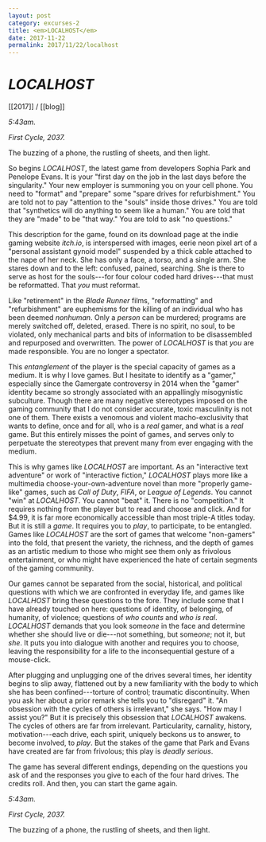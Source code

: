 ```yaml
---
layout: post
category: excurses-2
title: <em>LOCALHOST</em>
date: 2017-11-22
permalink: 2017/11/22/localhost
---
```


# *LOCALHOST*

[[2017]] / [[blog]]

*5:43am.*

*First Cycle, 2037.*

The buzzing of a phone, the rustling of sheets, and then light.

So begins *LOCALHOST*, the latest game from developers Sophia Park and Penelope Evans. It is your "first day on the job in the last days before the singularity." Your new employer is summoning you on your cell phone. You need to "format" and "prepare" some "spare drives for refurbishment." You are told not to pay "attention to the "souls" inside those drives." You are told that "synthetics will do anything to seem like a human." You are told that they are "made" to be "that way." You are told to ask "no questions."

This description for the game, found on its download page at the indie gaming website *itch.io*, is interspersed with images, eerie neon pixel art of a "personal assistant gynoid model" suspended by a thick cable attached to the nape of her neck. She has only a face, a torso, and a single arm. She stares down and to the left: confused, pained, searching. She is there to serve as host for the souls---for four colour coded hard drives---that must be reformatted. That *you* must reformat.

Like "retirement" in the *Blade Runner* films, "reformatting" and "refurbishment" are euphemisms for the killing of an individual who has been deemed *nonhuman*. Only a *person* can be murdered; programs are merely switched off, deleted, erased. There is no spirit, no soul, to be violated, only mechanical parts and bits of information to be disassembled and repurposed and overwritten. The power of *LOCALHOST* is that *you* are made responsible. You are no longer a spectator.

This *entanglement* of the player is the special capacity of games as a medium. It is why I love games. But I hesitate to identify as a "gamer," especially since the Gamergate controversy in 2014 when the "gamer" identity became so strongly associated with an appallingly misogynistic subculture. Though there are many negative stereotypes imposed on the gaming community that I do not consider accurate, toxic masculinity is not one of them. There exists a venomous and violent macho-exclusivity that wants to define, once and for all, who is a *real* gamer, and what is a *real* game. But this entirely misses the point of games, and serves only to perpetuate the stereotypes that prevent many from ever engaging with the medium.

This is why games like *LOCALHOST* are important. As an "interactive text adventure" or work of "interactive fiction," *LOCALHOST* plays more like a multimedia choose-your-own-adventure novel than more "properly game-like" games, such as *Call of Duty*, *FIFA*, or *League of Legends*. You cannot "win" at *LOCALHOST*. You cannot "beat" it. There is no "competition." It requires nothing from the player but to read and choose and click. And for \$4.99, it is far more economically accessible than most triple-A titles today. But it is still a *game*. It requires you to *play*, to participate, to be entangled. Games like *LOCALHOST* are the sort of games that welcome "non-gamers" into the fold, that present the variety, the richness, and the depth of games as an artistic medium to those who might see them only as frivolous entertainment, or who might have experienced the hate of certain segments of the gaming community.

Our games cannot be separated from the social, historical, and political questions with which we are confronted in everyday life, and games like *LOCALHOST* bring these questions to the fore. They include some that I have already touched on here: questions of identity, of belonging, of humanity, of violence; questions of *who counts* and *who is real*. *LOCALHOST* demands that you look some*one* in the face and determine whether she should live or die---not something, but some*one*; not it, but *she*. It puts you into dialogue with another and requires you to choose, leaving the responsibility for a life to the inconsequential gesture of a mouse-click.

After plugging and unplugging one of the drives several times, her identity begins to slip away, flattened out by a new familiarity with the body to which she has been confined---torture of control; traumatic discontinuity. When you ask her about a prior remark she tells you to "disregard" it. "An obsession with the cycles of others is irrelevant," she says. "How may I assist you?" But it is precisely this obsession that *LOCALHOST* awakens. The cycles of others are far from irrelevant. Particularity, carnality, history, motivation---each drive, each spirit, uniquely beckons us to answer, to become involved, to *play*. But the stakes of the game that Park and Evans have created are far from frivolous; this play is *deadly serious*.

The game has several different endings, depending on the questions you ask of and the responses you give to each of the four hard drives. The credits roll. And then, you can start the game again.

*5:43am.*

*First Cycle, 2037.*

The buzzing of a phone, the rustling of sheets, and then light.
